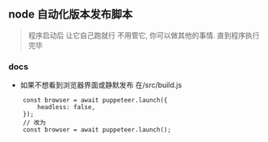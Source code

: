 ## node 自动化版本发布脚本
> 程序启动后 让它自己跑就行 不用管它, 你可以做其他的事情. 直到程序执行完毕
### docs
- 如果不想看到浏览器界面或静默发布 在/src/build.js
```
    const browser = await puppeteer.launch({
        headless: false,
    });
    // 改为
    const browser = await puppeteer.launch();
```

